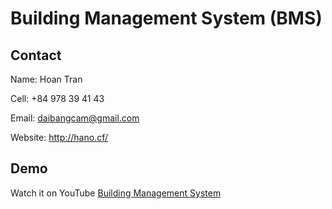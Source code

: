 # Building Management System (BMS)
 
## Contact

Name: Hoan Tran

Cell: +84 978 39 41 43

Email: daibangcam@gmail.com

Website: http://hano.cf/

## Demo

Watch it on YouTube [Building Management System](https://youtu.be/niVEP04_s1g)
